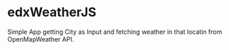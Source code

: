 # edxWeatherJS
Simple App getting City as Input and fetching weather in that locatin from OpenMapWeather API.
